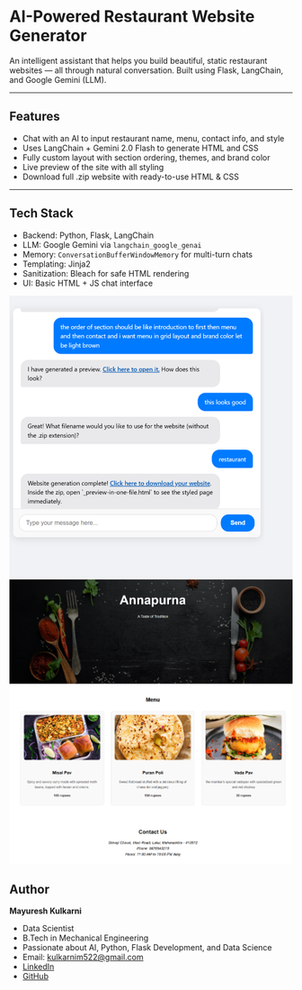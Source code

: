 # AI-Powered Restaurant Website Generator

An intelligent assistant that helps you build beautiful, static restaurant websites — all through natural conversation. Built using Flask, LangChain, and Google Gemini (LLM).

---

##   Features

- Chat with an AI to input restaurant name, menu, contact info, and style
- Uses LangChain + Gemini 2.0 Flash to generate HTML and CSS
- Fully custom layout with section ordering, themes, and brand color
- Live preview of the site with all styling
- Download full .zip website with ready-to-use HTML & CSS

---

##  Tech Stack

- Backend: Python, Flask, LangChain
- LLM: Google Gemini via `langchain_google_genai`
- Memory: `ConversationBufferWindowMemory` for multi-turn chats
- Templating: Jinja2
- Sanitization: Bleach for safe HTML rendering
- UI: Basic HTML + JS chat interface


![Chat Interface](assets/127.0.0.1_5000_.png)
![Website Preview](assets/_C__Users_Admin_OneDrive_Desktop_AI-agent_downloads__preview-in-one-file.html.png)


## Author

**Mayuresh Kulkarni** 
 * Data Scientist
 * B.Tech in Mechanical Engineering  
 * Passionate about AI, Python, Flask Development, and Data Science  
 * Email: kulkarnim522@gmail.com
 * [LinkedIn](https://www.linkedin.com/in/mayuresh-kulkarni-41b17022a/)  
 * [GitHub](https://github.com/mayureshkulkarni-github)
